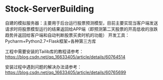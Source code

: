 # Stock-ServerBuilding
自建的模拟服务器：主要用于后台运行股票预测模型，目前主要实现当客户端发送请求时将股票模型运行的结果返回给APP端（即预测第二天股票的开高低收的涨跌趋势并返回给客户端和自动判断股票买卖时机的功能）
开发工具：Pycharm+Python2.7+Flask框架+各种第三方库

工程中需要安装的Tailib库的教程请参考：https://blog.csdn.net/qq_16633405/article/details/60764514

安装过程中遇到问题的解决办法请参考：https://blog.csdn.net/qq_16633405/article/details/60765699
